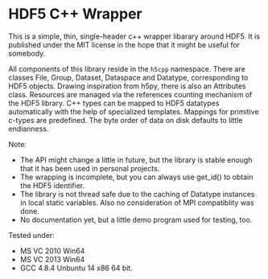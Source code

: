 HDF5 C++ Wrapper
========================================

This is a simple, thin, single-header c++ wrapper libarary around HDF5. It is published under the MIT license in the hope that it might be useful for somebody.

All components of this library reside in the `h5cpp` namespace. There are classes File, Group, Dataset, Dataspace and Datatype, corresponding to HDF5 objects. Drawing inspiration from h5py, there is also an Attributes class. Resources are managed via the references counting mechanism of the HDF5 library. C++ types can be mapped to HDF5 datatypes automatically with the help of specialized templates. Mappings for primitive c-types are predefined. The byte order of data on disk defaults to little endianness.

Note:
* The API might change a little in future, but the library is stable enough that it has been used in personal projects.
* The wrapping is incomplete, but you can always use get_id() to obtain the HDF5 identifier.
* The library is not thread safe due to the caching of Datatype instances in local static variables. Also no consideration of MPI compatiblity was done.
* No documentation yet, but a little demo program used for testing, too.

Tested under:
* MS VC 2010  Win64
* MS VC 2013  Win64
* GCC 4.8.4 Unbuntu 14 x86 64 bit.